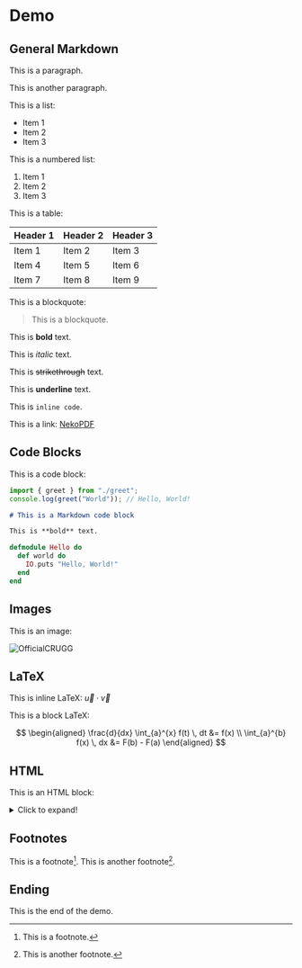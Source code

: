 # Demo

## General Markdown

This is a paragraph.

This is another paragraph.

This is a list:

- Item 1
- Item 2
- Item 3

This is a numbered list:

1. Item 1
2. Item 2
3. Item 3

This is a table:

| Header 1 | Header 2 | Header 3 |
| -------- | -------- | -------- |
| Item 1   | Item 2   | Item 3   |
| Item 4   | Item 5   | Item 6   |
| Item 7   | Item 8   | Item 9   |

This is a blockquote:

> This is a blockquote.

This is **bold** text.

This is _italic_ text.

This is ~~strikethrough~~ text.

This is **underline** text.

This is `inline code`.

This is a link: [NekoPDF](https://github.com/OfficialCRUGG/nekopdf)

## Code Blocks

This is a code block:

```ts
import { greet } from "./greet";
console.log(greet("World")); // Hello, World!
```

```md
# This is a Markdown code block

This is **bold** text.
```

```elixir
defmodule Hello do
  def world do
    IO.puts "Hello, World!"
  end
end
```

## Images

This is an image:

![OfficialCRUGG](https://github.com/OfficialCRUGG.png)

## LaTeX

This is inline LaTeX: $\vec{u} \cdot \vec{v}$

This is a block LaTeX:

$$
\begin{aligned}
\frac{d}{dx} \int_{a}^{x} f(t) \, dt &= f(x) \\
\int_{a}^{b} f(x) \, dx &= F(b) - F(a)
\end{aligned}
$$

## HTML

This is an HTML block:

<details>
  <summary>Click to expand!</summary>
  <p>This is a paragraph.</p>
  <p>This is another paragraph.</p>
</details>

## Footnotes

This is a footnote[^1]. This is another footnote[^2].

## Ending

This is the end of the demo.

[^1]: This is a footnote.
[^2]: This is another footnote.

